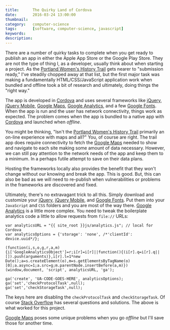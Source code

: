 ```yaml
---
title: 		The Quirky Land of Cordova
date: 		2016-03-24 13:00:00
thumbnail:
category:   computer-science
tags: 		[software, computer-science, javascript]
keywords:   
description:
---
```

There are a number of quirky tasks to complete when you get ready to publish an app in either the Apple App Store or the Google Play Store. They are not the type of thing I, as a developer, usually think about when starting a project. As the [Portland Women's History Trail][pmwht] gets nearer to "submission ready," I've steadily chopped away at that list, but the first major task was making a fundamentally HTML/CSS/JavaScript application work when bundled and offline took a bit of research and ultimately, doing things the "right way."


The app is developed in [Cordova][cordova] and uses several frameworks like [jQuery][jquery], [jQuery Mobile][jqm], [Google Maps][maps], [Google Analytics][analytics], and a few [Google Fonts][fonts]. When the app is run and the user has network connectivity, things work as expected. The problem comes when the app is bundled to a native app with [Cordova][cordova] and launched when *offline*.

You might be thinking, "Isn't the [Portland Women's History Trail][pmwht] primarily an on-line experience with maps and all?" You, of course are right. The trail app does require connectivity to fetch the [Google Maps][maps] needed to show and navigate to each site making some amount of data necessary. However, we can still pay attention to the network needs of the app and keep them to a minimum. In a perhaps futile attempt to save on their data plans.

Hosting the frameworks locally also provides the benefit that they won't change without our knowing and break the app. This is good. But, this can also be bad as we will need to re-publish when vulnerabilities or problems in the frameworks are discovered and fixed.

Ultimately, there's no extravagant trick to all this. Simply download and customize your [jQuery][jquery], [jQuery Mobile][jqm], and [Google Fonts][fonts]. Put them into your `JavaScript` and `CSS` folders and you are most of the way there. [Google Analytics][analytics] is a little more complex. You need to tweak the boilerplate analytics code a little to allow requests from `file://` URLs:

    var analyticsURL = "{{ site_root }}js/analytics.js"; // local for Cordova
    var analyticsOptions = {'storage': 'none', /*'clientId': device.uuid*/};
    
    (function(i,s,o,g,r,a,m){i['GoogleAnalyticsObject']=r;i[r]=i[r]||function(){(i[r].q=i[r].q||[]).push(arguments)},i[r].l=1*new Date();a=s.createElement(o),m=s.getElementsByTagName(o)[0];a.async=1;a.src=g;m.parentNode.insertBefore(a,m)})(window,document, 'script', analyticsURL, 'ga');
    
    ga('create', 'UA-CODE-GOES-HERE', analyticsOptions);
    ga('set','checkProtocolTask',null);
    ga('set','checkStorageTask',null);

The keys here are disabling the `checkProtocolTask` and `checkStorageTask`. Of course [Stack Overflow](http://stackoverflow.com/questions/27561676/how-do-i-configure-my-google-analytics-account-to-accept-requests-from-file-u) has several questions and solutions. The above is what worked for this project.

[Google Maps][maps] poses some unique problems when you go *offline* but I'll save those for another time.


  [maps]: https://developers.google.com/maps/documentation/javascript
  [analytics]: http://www.google.com/analytics
  [fonts]: https://www.google.com/fonts
  [jquery]: https://www.google.com/fonts
  [jqm]: http://jquerymobile.com
  [pmwht]: http://pmwht.org
  [cordova]: https://cordova.apache.org
